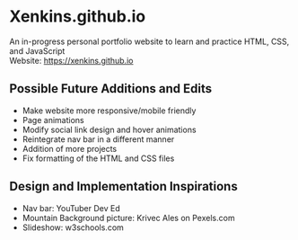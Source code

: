 # Xenkins.github.io
An in-progress personal portfolio website to learn and practice HTML, CSS, and JavaScript <br />
Website: https://xenkins.github.io
## Possible Future Additions and Edits
- Make website more responsive/mobile friendly
- Page animations
- Modify social link design and hover animations
- Reintegrate nav bar in a different manner
- Addition of more projects
- Fix formatting of the HTML and CSS files
## Design and Implementation Inspirations
- Nav bar: YouTuber Dev Ed
- Mountain Background picture: Krivec Ales on Pexels.com
- Slideshow: w3schools.com


